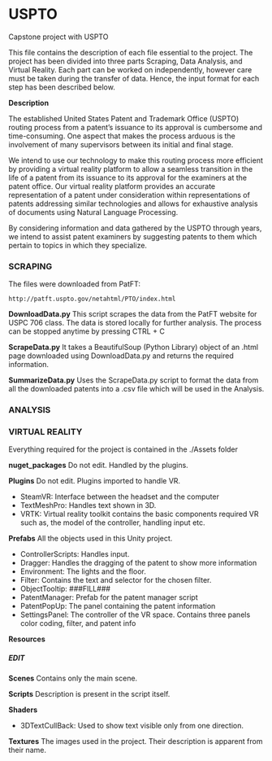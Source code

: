 
# USPTO
Capstone project with USPTO 


This file contains the description of each file essential to the project.
The project has been divided into three parts Scraping, Data Analysis,
and Virtual Reality. Each part can be worked on independently, however
care must be taken during the transfer of data. Hence, the input format
for each step has been described below.

**Description**

The established United States Patent and Trademark Office (USPTO) routing 
process from a patent’s issuance to its approval is cumbersome and 
time-consuming. One aspect that makes the process arduous is the involvement
of many supervisors between its initial and final stage. 

We intend to use our technology to make this routing process more efficient
by providing a virtual reality platform to allow a seamless transition in 
the life of a patent from its issuance to its approval for the examiners at
the patent office. Our virtual reality platform provides an accurate
representation of a patent under consideration within representations of
patents addressing similar technologies and allows for exhaustive analysis
of documents using Natural Language Processing.

By considering information and data gathered by the USPTO through years, 
we intend to assist patent examiners by suggesting patents to them which
pertain to topics in which they specialize.

### SCRAPING

The files were downloaded from PatFT:
	
	http://patft.uspto.gov/netahtml/PTO/index.html

**DownloadData.py**
	This script scrapes the data from the PatFT website for USPC 706
	class. The data is stored locally for further analysis.
	The process can be stopped anytime by pressing CTRL + C

**ScrapeData.py**
	It takes a BeautifulSoup (Python Library) object of an .html page
	downloaded using DownloadData.py and returns the required information.

**SummarizeData.py**
	Uses the ScrapeData.py script to format the data from all the 
	downloaded patents into a .csv file which will be used in the Analysis.

### ANALYSIS

### VIRTUAL REALITY

Everything required for the project is contained in the ./Assets folder

**nuget_packages**
Do not edit. Handled by the plugins.

**Plugins**
Do not edit. Plugins imported to handle VR.
* SteamVR: Interface between the headset and the computer
* TextMeshPro: Handles text shown in 3D.
* VRTK: Virtual reality toolkit contains the basic components required
  VR such as, the model of the controller, handling input etc.

**Prefabs**
All the objects used in this Unity project.
* ControllerScripts: Handles input.
* Dragger: Handles the dragging of the patent to show more information
* Environment: The lights and the floor.
* Filter: Contains the text and selector for the chosen filter.
* ObjectTooltip: ###FILL###
* PatentManager: Prefab for the patent manager script
* PatentPopUp: The panel containing the patent information
* SettingsPanel: The controller of the VR space. Contains three panels
  color coding, filter, and patent info

**Resources**
##### *EDIT*

**Scenes**
Contains only the main scene.

**Scripts**
Description is present in the script itself.

**Shaders**
* 3DTextCullBack: Used to show text visible only from one direction.

**Textures**
The images used in the project. Their description is apparent from
their name.


